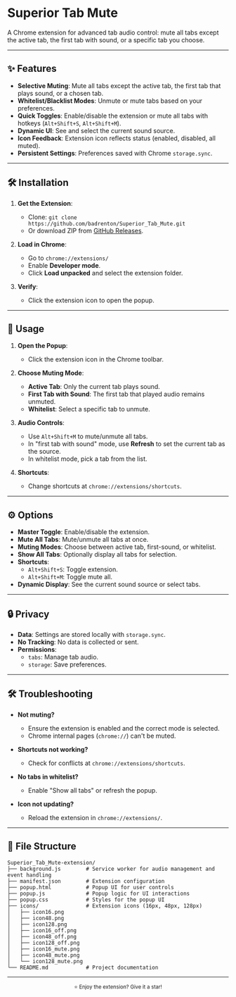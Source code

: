 # Superior Tab Mute

A Chrome extension for advanced tab audio control: mute all tabs except the active tab, the first tab with sound, or a specific tab you choose.

---

## ✨ Features

- **Selective Muting**: Mute all tabs except the active tab, the first tab that plays sound, or a chosen tab.
- **Whitelist/Blacklist Modes**: Unmute or mute tabs based on your preferences.
- **Quick Toggles**: Enable/disable the extension or mute all tabs with hotkeys (`Alt+Shift+S`, `Alt+Shift+M`).
- **Dynamic UI**: See and select the current sound source.
- **Icon Feedback**: Extension icon reflects status (enabled, disabled, all muted).
- **Persistent Settings**: Preferences saved with Chrome `storage.sync`.

---

## 🛠️ Installation

1. **Get the Extension**:
   - Clone: `git clone https://github.com/badrenton/Superior_Tab_Mute.git`
   - Or download ZIP from [GitHub Releases](https://github.com/le0booba/Superior_Tab_Mute/releases).

2. **Load in Chrome**:
   - Go to `chrome://extensions/`
   - Enable **Developer mode**.
   - Click **Load unpacked** and select the extension folder.

3. **Verify**:
   - Click the extension icon to open the popup.

---

## 📖 Usage

1. **Open the Popup**:
   - Click the extension icon in the Chrome toolbar.

2. **Choose Muting Mode**:
   - **Active Tab**: Only the current tab plays sound.
   - **First Tab with Sound**: The first tab that played audio remains unmuted.
   - **Whitelist**: Select a specific tab to unmute.

3. **Audio Controls**:
   - Use `Alt+Shift+M` to mute/unmute all tabs.
   - In "first tab with sound" mode, use **Refresh** to set the current tab as the source.
   - In whitelist mode, pick a tab from the list.

4. **Shortcuts**:
   - Change shortcuts at `chrome://extensions/shortcuts`.

---

## ⚙️ Options

- **Master Toggle**: Enable/disable the extension.
- **Mute All Tabs**: Mute/unmute all tabs at once.
- **Muting Modes**: Choose between active tab, first-sound, or whitelist.
- **Show All Tabs**: Optionally display all tabs for selection.
- **Shortcuts**: 
  - `Alt+Shift+S`: Toggle extension.
  - `Alt+Shift+M`: Toggle mute all.
- **Dynamic Display**: See the current sound source or select tabs.

---

## 🔒 Privacy

- **Data**: Settings are stored locally with `storage.sync`.
- **No Tracking**: No data is collected or sent.
- **Permissions**:
  - `tabs`: Manage tab audio.
  - `storage`: Save preferences.

---

## 🛠️ Troubleshooting

- **Not muting?**
  - Ensure the extension is enabled and the correct mode is selected.
  - Chrome internal pages (`chrome://`) can't be muted.

- **Shortcuts not working?**
  - Check for conflicts at `chrome://extensions/shortcuts`.

- **No tabs in whitelist?**
  - Enable "Show all tabs" or refresh the popup.

- **Icon not updating?**
  - Reload the extension in `chrome://extensions/`.

---

## 📂 File Structure

```
Superior_Tab_Mute-extension/
├── background.js        # Service worker for audio management and event handling
├── manifest.json        # Extension configuration
├── popup.html           # Popup UI for user controls
├── popup.js             # Popup logic for UI interactions
├── popup.css            # Styles for the popup UI
├── icons/               # Extension icons (16px, 48px, 128px)
│   ├── icon16.png
│   ├── icon48.png
│   ├── icon128.png
│   ├── icon16_off.png
│   ├── icon48_off.png
│   ├── icon128_off.png
│   ├── icon16_mute.png
│   ├── icon48_mute.png
│   └── icon128_mute.png
└── README.md            # Project documentation
```

---

<div align="center"><sup>⭐ Enjoy the extension? Give it a star!</sup></div>
